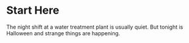 # Start Here

The night shift at a water treatment plant is usually quiet. 
But tonight is Halloween and strange things are happening.


